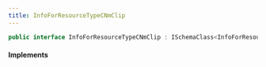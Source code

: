 ```yaml
---
title: InfoForResourceTypeCNmClip
---
```


```csharp
public interface InfoForResourceTypeCNmClip : ISchemaClass<InfoForResourceTypeCNmClip>, ISchemaField, ISchemaClass, INativeHandle
```

#### Implements

